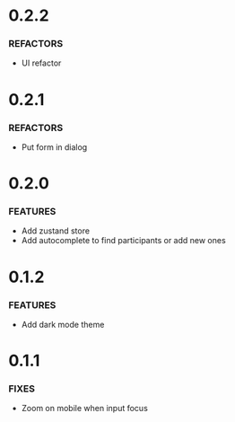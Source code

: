 # 0.2.2

### REFACTORS

- UI refactor

# 0.2.1

### REFACTORS

- Put form in dialog

# 0.2.0

### FEATURES

- Add zustand store
- Add autocomplete to find participants or add new ones

# 0.1.2

### FEATURES

- Add dark mode theme

# 0.1.1

### FIXES

- Zoom on mobile when input focus
